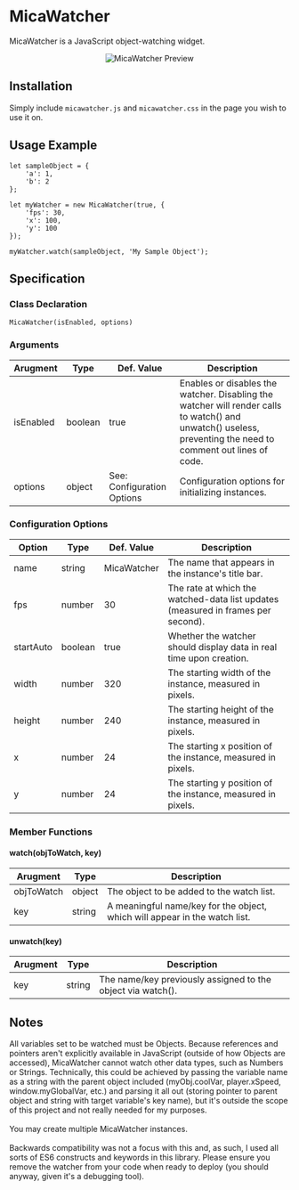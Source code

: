 # MicaWatcher
MicaWatcher is a JavaScript object-watching widget.
<p align="center"><img src="https://raw.githubusercontent.com/WallyChantek/micawatcher/main/images/img01.png" alt="MicaWatcher Preview"/></p>

## Installation
Simply include `micawatcher.js` and `micawatcher.css` in the page you wish to use it on.
## Usage Example
```
let sampleObject = {
    'a': 1,
    'b': 2
};

let myWatcher = new MicaWatcher(true, {
    'fps': 30,
    'x': 100,
    'y': 100
});

myWatcher.watch(sampleObject, 'My Sample Object');
```
## Specification
### Class Declaration
```
MicaWatcher(isEnabled, options)
```
### Arguments
| Arugment | Type | Def. Value | Description |
| --- | --- | --- | --- |
| isEnabled | boolean | true | Enables or disables the watcher. Disabling the watcher will render calls to watch() and unwatch() useless, preventing the need to comment out lines of code. |
| options | object | See: Configuration Options | Configuration options for initializing instances. |
### Configuration Options
| Option | Type | Def. Value | Description |
| --- | --- | --- | --- |
| name | string | MicaWatcher | The name that appears in the instance's title bar. |
| fps | number | 30 | The rate at which the watched-data list updates (measured in frames per second). |
| startAuto | boolean | true | Whether the watcher should display data in real time upon creation. |
| width | number | 320 | The starting width of the instance, measured in pixels. |
| height | number | 240 | The starting height of the instance, measured in pixels. |
| x | number | 24 | The starting x position of the instance, measured in pixels. |
| y | number | 24 | The starting y position of the instance, measured in pixels. |
### Member Functions
#### watch(objToWatch, key)
| Arugment | Type | Description |
| --- | --- | --- |
| objToWatch | object | The object to be added to the watch list. |
| key | string | A meaningful name/key for the object, which will appear in the watch list. |
#### unwatch(key)
| Arugment | Type | Description |
| --- | --- | --- |
| key | string | The name/key previously assigned to the object via watch(). |
## Notes
All variables set to be watched must be Objects. Because references and pointers aren't explicitly available in JavaScript (outside of how Objects are accessed), MicaWatcher cannot watch other data types, such as Numbers or Strings. Technically, this could be achieved by passing the variable name as a string with the parent object included (myObj.coolVar, player.xSpeed, window.myGlobalVar, etc.) and parsing it all out (storing pointer to parent object and string with target variable's key name), but it's outside the scope of this project and not really needed for my purposes.<br><br>You may create multiple MicaWatcher instances.<br><br>Backwards compatibility was not a focus with this and, as such, I used all sorts of ES6 constructs and keywords in this library. Please ensure you remove the watcher from your code when ready to deploy (you should anyway, given it's a debugging tool).